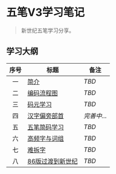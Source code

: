 # 五笔V3学习笔记

> 新世纪五笔学习分享。

## 学习大纲

|序号|标题|备注|
|:-:|---|---|
|一|[简介](https://github.com/aaric/wubi-v3-notes/tree/master/%E4%B8%80%E3%80%81%E7%AE%80%E4%BB%8B)|*TBD*|
|二|[编码流程图](https://github.com/aaric/wubi-v3-notes/tree/master/%E4%BA%8C%E3%80%81%E7%BC%96%E7%A0%81%E6%B5%81%E7%A8%8B%E5%9B%BE)|*TBD*|
|三|[码元学习](https://github.com/aaric/wubi-v3-notes/tree/master/%E4%B8%89%E3%80%81%E7%A0%81%E5%85%83%E5%AD%A6%E4%B9%A0)|*TBD*|
|四|[汉字偏旁部首](https://github.com/aaric/wubi-v3-notes/tree/master/%E5%9B%9B%E3%80%81%E6%B1%89%E5%AD%97%E5%81%8F%E6%97%81%E9%83%A8%E9%A6%96)|*完善中...*|
|五|[五笔简码学习](https://github.com/aaric/wubi-v3-notes/tree/master/%E4%BA%94%E3%80%81%E4%BA%94%E7%AC%94%E7%AE%80%E7%A0%81%E5%AD%A6%E4%B9%A0)|*TBD*|
|六|[高频字与词组](https://github.com/aaric/wubi-v3-notes/tree/master/%E5%85%AD%E3%80%81%E9%AB%98%E9%A2%91%E5%AD%97%E4%B8%8E%E8%AF%8D%E7%BB%84)|*TBD*|
|七|[难拆字](https://github.com/aaric/wubi-v3-notes/tree/master/%E4%B8%83%E3%80%81%E9%9A%BE%E6%8B%86%E5%AD%97)|*TBD*|
|八|[86版过渡到新世纪](https://github.com/aaric/wubi-v3-notes/tree/master/%E5%85%AB%E3%80%8186%E7%89%88%E8%BF%87%E6%B8%A1%E5%88%B0%E6%96%B0%E4%B8%96%E7%BA%AA)|*TBD*|
